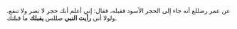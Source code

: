 عن عمر رضللع أنه جاء إلى الحجر الأسود فقبله، فقال: إني أعلم أنك حجر لا تضر ولا تنفع، ولولا أني **رأيت النبي** صللس **يقبلك** ما قبلتك.